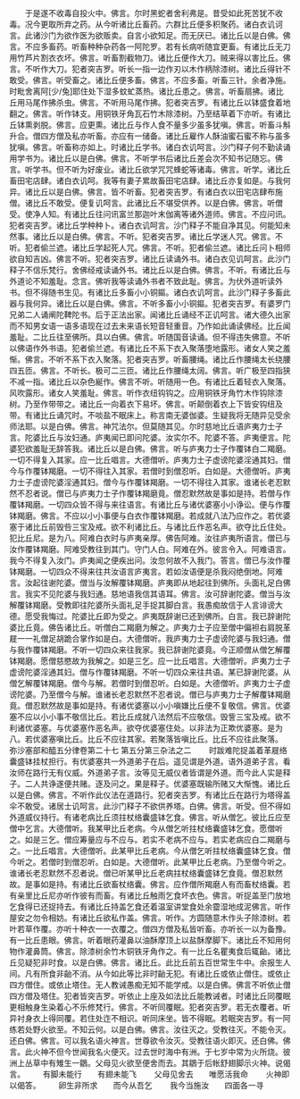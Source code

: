 <!-- { "loadSidebar": true } -->
　　于是遂不收毒自投火中。佛言。尔时黑蛇者舍利弗是。昔受如此死苦犹不收毒。况今更取所弃之药。从今听诸比丘畜药。六群比丘便多积聚药。诸白衣讥诃言。此诸沙门为欲作医为欲贩卖。自言小欲知足。而无厌已。诸比丘以是白佛。佛言。不应多畜药。听畜种种杂药各一阿陀罗。若有长病听随宜更畜。有诸比丘无刀用竹芦片割衣衣坏。佛言。听畜割截物刀。诸比丘便作大刀。贼来得以害比丘。佛言。不听作大刀。犯者突吉罗。听长一指一边作刃以木作柄除漆树。诸比丘得针不敢受。佛言。听受畜之。诸比丘便多畜。佛言。不应多畜。听畜三针。余者净施。时毗舍离阿[少/兔]耶住处下湿多蚊虻蒸热。诸比丘患之。佛言。听畜扇拂。诸比丘用马尾作拂杀虫。佛言。不听用马尾作拂。犯者突吉罗。有诸比丘以钵盛食着地翻之。佛言。听作钵支。用铜铁牙角瓦石竹木除漆树。乃至结草着下亦听。有诸比丘钵熏剥脱。佛言。应更熏。诸比丘与作人食不量多少虽多犹嗔。佛言。听畜斗斛升合。僧四方僧及私亦听畜。亦应有一储备。诸比丘雇作人酥油蜜石蜜不称与虽多犹嗔。佛言。听畜称亦如上。时诸比丘学书。诸白衣讥呵言。沙门释子何不勤读诵用学书为。诸比丘以是白佛。佛言。不听学书后诸比丘差会次不知书记随忘。佛言。听学书。但不听为好废业。诸比丘欲学咒咒蜂蛇等诸毒。佛言。听学。诸比丘畜田宅店肆。诸白衣讥呵。我等有妻子累故畜田宅店肆。诸比丘亦复如是。与我何异。诸比丘以是白佛。佛言。皆不听畜。犯者突吉罗。有诸白衣以田宅店肆布施僧。诸比丘不敢受。便复讥呵言。此诸比丘不堪受供养。以是白佛。佛言。听僧受。使净人知。有诸比丘往问讯富兰那迦叶末伽离等诸外道师。佛言。不应问讯。犯者突吉罗。诸比丘学种种卜。诸白衣讥呵言。沙门释子不能自净其见。何能知未然事。诸比丘以是白佛。佛言。不听。犯者突吉罗。诸比丘学迷人咒。佛言。不听。犯者偷兰遮。诸比丘学起死人咒。佛言。不听。犯者偷兰遮。诸比丘问卜相师欲自知吉凶。佛言不听。犯者突吉罗。诸比丘读诵外书。诸白衣见讥呵言。此沙门释子不信乐梵行。舍佛经戒读诵外书。诸比丘以是白佛。佛言。不听。有诸比丘与外道论不知羞耻。念言。佛听我等读诵外书者不致此耻。佛言。为伏外道听读外书。但不得随书生见。有诸比丘多畜小小铜鏂。诸白衣讥呵言。此沙门释子多畜此器与我何异。诸比丘以是白佛。佛言。不听多畜小小铜鏂。犯者突吉罗。有婆罗门兄弟二人诵阐陀鞞陀书。后于正法出家。闻诸比丘诵经不正讥呵言。诸大德久出家而不知男女语一语多语现在过去未来语长短音轻重音。乃作如此诵读佛经。比丘闻羞耻。二比丘往至佛所。具以白佛。佛言。听随国音读诵。但不得违失佛意。不听以佛语作外书语。犯者偷兰遮。有诸比丘不系下衣入聚落堕地露形。诸女人笑之羞惭。佛言。不听不系下衣入聚落。犯者突吉罗。听畜腰绳。诸比丘作腰绳太长绕腰四五匝。佛言。不听长。极可二三匝。诸比丘作腰绳太阔。佛言。听广极至四指狭不减一指。诸比丘以杂色綖作。佛言不听。听随用一色。有诸比丘着轻衣入聚落。风吹露形。诸女人笑羞耻。佛言。听作衣纽钩钩之。应用铜铁牙角竹木作钩除漆树。乃至作带带之。诸比丘一向着衣下易坏。佛言。听颠倒着衣上下皆安钩纽及带。有诸比丘诵咒时。不啖盐不眠床上。称言南无婆伽婆。生疑我将无随异见受余师法耶。以是白佛。佛言。神咒法尔。但莫随其见。尔时慈地比丘语庐夷力士子言。陀婆比丘与汝妇通。庐夷闻已即问陀婆。汝实尔不。陀婆不答。庐夷便言。陀婆犯欲羞耻无辞答我。诸比丘以是白佛。佛言。听与庐夷力士子作覆钵白二羯磨。一切不得复入其家。应一比丘唱言。大德僧听。庐夷力士子虚谤陀婆淫通其妇。僧今与作覆钵羯磨。一切不得往入其家。若僧时到僧忍听。白如是。大德僧听。庐夷力士子虚谤陀婆淫通其妇。僧今与作覆钵羯磨。一切不得往入其家。谁诸长老忍默然不忍者说。僧已与庐夷力士子作覆钵羯磨竟。僧忍默然故是事如是持。若僧与作覆钵羯磨。一切四众皆不得与来往语言。有诸比丘与诸优婆塞小小诤讼。便与作覆钵羯磨。佛言。不应以小小事便与白衣作覆钵羯磨。若成就八法乃应作之。若优婆塞于诸比丘前毁呰三宝及戒。欲不利诸比丘。与诸比丘作恶名声。欲夺比丘住处。犯比丘尼。是为八。阿难白衣时与庐夷亲厚。佛告阿难。汝往庐夷所语言。僧已与汝作覆钵羯磨。阿难受教往到其门。守门人白。阿难在外。彼言令入。阿难语言。我今不得复入汝门。庐夷闻之便疾出问。汝忽何故不入我门。答言。僧已与汝作覆钵羯磨。一切四众不得来往共汝语言庐夷言。若如汝语便是杀我闷绝倒地。阿难言。汝起往谢陀婆。僧当与汝解覆钵羯磨。庐夷即从地起往到佛所。头面礼足白佛言。我实不见陀婆与我妇通。慈地语我信其语耳。佛言。汝可辞谢陀婆。僧当与汝解覆钵羯磨。受教即往陀婆所头面礼足手捉其脚白言。我愚痴故信于人言诽谤大德。愿受我悔过。陀婆比丘即为受之。庐夷既辞谢已还到佛所。白言。我已辞谢陀婆比丘竟。佛告诸比丘。听僧白二羯磨为解之。庐夷力士子应至僧中偏袒右肩脱革屣一一礼僧足胡跪合掌作如是白。大德僧听。我庐夷力士子虚谤陀婆与我妇通。僧与我作覆钵羯磨。不听一切四众来往我家。我已辞谢陀婆竟。今正顺僧从僧乞解覆钵羯磨。愿僧慈愍故为我解之。如是三乞。应一比丘唱言。大德僧听。庐夷力士子虚谤陀婆淫通其妇。僧与作覆钵羯磨。不听一切四众来往共语。某已辞谢陀婆。从僧乞解覆钵羯磨。僧今与解。若僧时到僧忍听。白如是。大德僧听。庐夷力士子虚谤陀婆。乃至僧今与解。谁诸长老忍默然不忍者说。僧已与庐夷力士子解覆钵羯磨竟。僧忍默然故是事如是持。有诸优婆塞以小小嗔嫌比丘便不复敬信。佛言。优婆塞不应以小小事不敬信比丘。若比丘成就八法然后不应敬信。毁訾三宝及戒。欲不利诸优婆塞。与优婆塞作恶名声。欲夺优婆塞住处。以非法为正欺优婆塞。是为八。若优婆塞嗔比丘。比丘不应往其家。若聚落皆嗔比丘。比丘不应往此聚落。
弥沙塞部和醯五分律卷第二十七
第五分第三杂法之二
　　时跋难陀捉盖着革屣络囊盛钵挂杖担行。有优婆塞共一外道弟子在后。遥见谓是外道。语外道弟子言。看汝师在路行无有仪威。外道弟子言。汝等见无威仪者皆谓是外道。而今此人实是释子。二人共诤遂便共赌。逐及问之。果是释子。优婆塞既输所赌又大惭愧。诸比丘以是白佛。佛言。不听作此仪法在道路行。犯者突吉罗。有诸比丘在路行为塔得盖伞不敢受。诸居士讥呵言。此沙门释子不欲供养塔。白佛。佛言。听受。但不得如外道威仪持行。有诸老病比丘须拄杖络囊盛钵乞食。佛言。听从僧乞。彼比丘应至僧中乞言。大德僧听。我某甲比丘老病。今从僧乞听拄杖络囊盛钵乞食。愿僧听之。如是三乞。僧应筹量应与不应与。若实不老病不应与。若实老病应白二羯磨与之。一比丘唱言。大德僧听。此某甲比丘老病。今从僧乞听拄杖络囊盛钵乞食。僧今听之。若僧时到僧忍听。白如是。大德僧听。此某甲比丘老病。乃至僧今听之。谁诸长老忍默然不忍者说。僧已听某甲比丘老病拄杖络囊盛钵乞食竟。僧忍默然故。是事如是持。有诸比丘欲畜杖络囊。佛言。应作僧所羯磨人有而畜杖络囊。若有亲里比丘尼亦听作彼有而畜。有诸比丘触雨乞食坏衣色。佛言。听捉盖至门放地乞食得已还捉持去。有诸比丘持盖乞食还着温室讲堂食处余霤湿地成泥佛言。听作屋安之勿令相妨。有诸比丘欲私作盖。佛言。听作。方圆随意木作头子除漆树。若叶若草作覆。亦听十种衣一一衣覆之。僧四方僧及私皆听畜。亦听长一以为备豫。有一比丘患眼。佛言。听着眼药灌鼻以油酥摩顶上以盐酥摩脚下。诸比丘不知用何物作灌鼻筒。佛言。除漆树余竹木铜铁牙角作之。有一比丘名瞿夷食后辄齝。诸比丘见疑犯非时食。以是白佛。佛言。诸比丘。此比丘前五百世常生牛中。余报生人间。凡有所食非齝不消。从今如此等比非时齝无犯。有诸比丘或依止僧住。或依止四方僧住。或依止塔住。无人教诫愚痴无知不能学戒。以是白佛。佛言不听依止僧四方僧及塔住。犯者皆突吉罗。听依止上座及如法比丘能教诫者。时诸比丘同覆眠更相触身生染着心不乐修梵行。佛言。不听同覆眠。犯者突吉罗。若无衣覆者。听异衬身衣上得同覆。若住处迮不相识。听同床坐。皆不得眠。若眠突吉罗。有一阿练若处野火欲至。不知云何。以是白佛。佛言。汝往灭之。受教往灭。不能令灭。还白佛。佛言。可以我名语火神言。世尊欲令汝灭。受教往语火即灭。还白佛。佛言。此火神不但今世闻我名火便灭。过去世时海中有洲。于七岁中常为火所烧。彼洲上丛草中有雉生一鶵。父母见火欲至便舍而去。其鶵于后帐舒翅脚示火神。说偈言。
　　有脚未能行　　有翅未能飞
　　父母见舍去　　唯愿活我命
　　火神即以偈答。
　　卵生非所求　　而今从吾乞
　　我今当施汝　　四面各一寻
